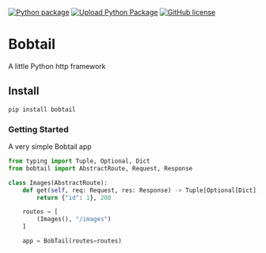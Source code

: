 [![Python package](https://github.com/joegasewicz/bobtail/actions/workflows/python-package.yml/badge.svg)](https://github.com/joegasewicz/bobtail/actions/workflows/python-package.yml)
[![Upload Python Package](https://github.com/joegasewicz/bobtail/actions/workflows/python-publish.yml/badge.svg)](https://github.com/joegasewicz/bobtail/actions/workflows/python-publish.yml)
[![GitHub license](https://img.shields.io/github/license/joegasewicz/bobtail)](https://github.com/joegasewicz/bobtail/blob/master/LICENSE.md)

[//]: # (![PyPI - Python Version]&#40;https://img.shields.io/pypi/pyversions/bobtail&#41;)

# Bobtail
A little Python http framework


## Install
```
pip install bobtail
```

### Getting Started
A very simple Bobtail app
```python
from typing import Tuple, Optional, Dict
from bobtail import AbstractRoute, Request, Response

class Images(AbstractRoute):
    def get(self, req: Request, res: Response) -> Tuple[Optional[Dict], int]:
        return {"id": 1}, 200

    routes = [
        (Images(), "/images")
    ]

    app = BobTail(routes=routes)

```
